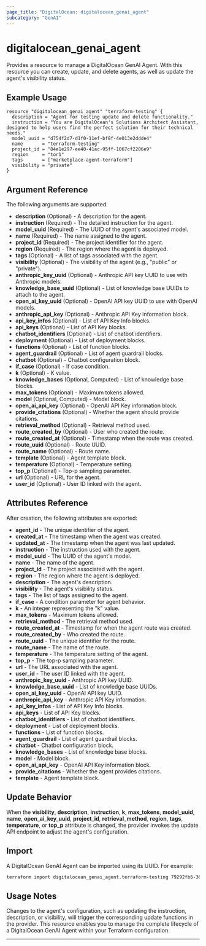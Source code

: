 ```yaml
---
page_title: "DigitalOcean: digitalocean_genai_agent"
subcategory: "GenAI"
---
```


# digitalocean_genai_agent

Provides a resource to manage a DigitalOcean GenAI Agent. With this resource you can create, update, and delete agents, as well as update the agent's visibility status.

## Example Usage

```hcl
resource "digitalocean_genai_agent" "terraform-testing" {
  description = "Agent for testing update and delete functionality."
  instruction = "You are DigitalOcean's Solutions Architect Assistant, designed to help users find the perfect solution for their technical needs."
  model_uuid = "d754f2d7-d1f0-11ef-bf8f-4e013e2ddde4"
  name       = "terraform-testing"
  project_id = "84e1e297-ee40-41ac-95ff-1067cf2206e9"
  region     = "tor1"
  tags       = ["marketplace-agent-terraform"]
  visibility = "private"
}
```

## Argument Reference

The following arguments are supported:

- **description** (Optional) - A description for the agent.
- **instruction** (Required) - The detailed instruction for the agent.
- **model_uuid** (Required) - The UUID of the agent's associated model.
- **name** (Required) - The name assigned to the agent.
- **project_id** (Required) - The project identifier for the agent.
- **region** (Required) - The region where the agent is deployed.
- **tags** (Optional) - A list of tags associated with the agent.
- **visibility** (Optional) - The visibility of the agent (e.g., "public" or "private").
- **anthropic_key_uuid** (Optional) - Anthropic API key UUID to use with Anthropic models.
- **knowledge_base_uuid** (Optional) - List of knowledge base UUIDs to attach to the agent.
- **open_ai_key_uuid** (Optional) - OpenAI API key UUID to use with OpenAI models.
- **anthropic_api_key** (Optional) - Anthropic API Key information block.
- **api_key_infos** (Optional) - List of API Key Info blocks.
- **api_keys** (Optional) - List of API Key blocks.
- **chatbot_identifiers** (Optional) - List of chatbot identifiers.
- **deployment** (Optional) - List of deployment blocks.
- **functions** (Optional) - List of function blocks.
- **agent_guardrail** (Optional) - List of agent guardrail blocks.
- **chatbot** (Optional) - Chatbot configuration block.
- **if_case** (Optional) - If case condition.
- **k** (Optional) - K value.
- **knowledge_bases** (Optional, Computed) - List of knowledge base blocks.
- **max_tokens** (Optional) - Maximum tokens allowed.
- **model** (Optional, Computed) - Model block.
- **open_ai_api_key** (Optional) - OpenAI API Key information block.
- **provide_citations** (Optional) - Whether the agent should provide citations.
- **retrieval_method** (Optional) - Retrieval method used.
- **route_created_by** (Optional) - User who created the route.
- **route_created_at** (Optional) - Timestamp when the route was created.
- **route_uuid** (Optional) - Route UUID.
- **route_name** (Optional) - Route name.
- **template** (Optional) - Agent template block.
- **temperature** (Optional) - Temperature setting.
- **top_p** (Optional) - Top-p sampling parameter.
- **url** (Optional) - URL for the agent.
- **user_id** (Optional) - User ID linked with the agent.

## Attributes Reference

After creation, the following attributes are exported:

- **agent_id** - The unique identifier of the agent.
- **created_at** - The timestamp when the agent was created.
- **updated_at** - The timestamp when the agent was last updated.
- **instruction** - The instruction used with the agent.
- **model_uuid** - The UUID of the agent's model.
- **name** - The name of the agent.
- **project_id** - The project associated with the agent.
- **region** - The region where the agent is deployed.
- **description** - The agent's description.
- **visibility** - The agent's visibility status.
- **tags** - The list of tags assigned to the agent.
- **if_case** - A condition parameter for agent behavior.
- **k** - An integer representing the "k" value.
- **max_tokens** - Maximum tokens allowed.
- **retrieval_method** - The retrieval method used.
- **route_created_at** - Timestamp for when the agent route was created.
- **route_created_by** - Who created the route.
- **route_uuid** - The unique identifier for the route.
- **route_name** - The name of the route.
- **temperature** - The temperature setting of the agent.
- **top_p** - The top-p sampling parameter.
- **url** - The URL associated with the agent.
- **user_id** - The user ID linked with the agent.
- **anthropic_key_uuid** - Anthropic API key UUID.
- **knowledge_base_uuid** - List of knowledge base UUIDs.
- **open_ai_key_uuid** - OpenAI API key UUID.
- **anthropic_api_key** - Anthropic API Key information.
- **api_key_infos** - List of API Key Info blocks.
- **api_keys** - List of API Key blocks.
- **chatbot_identifiers** - List of chatbot identifiers.
- **deployment** - List of deployment blocks.
- **functions** - List of function blocks.
- **agent_guardrail** - List of agent guardrail blocks.
- **chatbot** - Chatbot configuration block.
- **knowledge_bases** - List of knowledge base blocks.
- **model** - Model block.
- **open_ai_api_key** - OpenAI API Key information block.
- **provide_citations** - Whether the agent provides citations.
- **template** - Agent template block.

## Update Behavior

When the **visibility**, **description**, **instruction**, **k**, **max_tokens**, **model_uuid**, **name**, **open_ai_key_uuid**, **project_id**, **retrieval_method**, **region**, **tags**, **temperature**, or **top_p** attribute is changed, the provider invokes the update API endpoint to adjust the agent's configuration.

## Import

A DigitalOcean GenAI Agent can be imported using its UUID. For example:

```sh
terraform import digitalocean_genai_agent.terraform-testing 79292fb6-3627-11f0-bf8f-4e013e2ddde4
```

## Usage Notes

Changes to the agent's configuration, such as updating the instruction, description, or visibility, will trigger the corresponding update functions in the provider. This resource enables you to manage the complete lifecycle of a DigitalOcean GenAI Agent within your Terraform configuration.

---